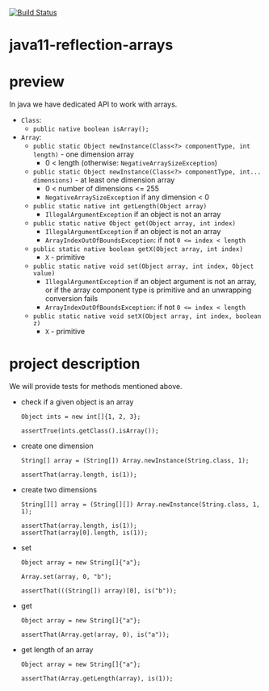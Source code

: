 [![Build Status](https://travis-ci.com/mtumilowicz/java11-reflection-arrays.svg?branch=master)](https://travis-ci.com/mtumilowicz/java11-reflection-arrays)

# java11-reflection-arrays

# preview
In java we have dedicated API to work with arrays.
* `Class`:
   * `public native boolean isArray();`
* `Array`:
    * `public static Object newInstance(Class<?> componentType, int length)` - one dimension array
        * 0 < length (otherwise: `NegativeArraySizeException`)
    * `public static Object newInstance(Class<?> componentType, int... dimensions)` - at least one dimension array
        * 0 < number of dimensions <= 255
        * `NegativeArraySizeException` if any dimension < 0
    * `public static native int getLength(Object array)`
        * `IllegalArgumentException` if an object is not an array
    * `public static native Object get(Object array, int index)`
        * `IllegalArgumentException` if an object is not an array
        * `ArrayIndexOutOfBoundsException`: if not `0 <= index < length`
    * `public static native boolean getX(Object array, int index)`
        * `X` - primitive
    * `public static native void set(Object array, int index, Object value)`
        * `IllegalArgumentException` if an object argument is not an array, 
            or if the array component type is primitive and an unwrapping conversion fails
        * `ArrayIndexOutOfBoundsException`: if not `0 <= index < length`
    * `public static native void setX(Object array, int index, boolean z)`
        * `X` - primitive

# project description
We will provide tests for methods mentioned above.
* check if a given object is an array
    ```
    Object ints = new int[]{1, 2, 3};
    
    assertTrue(ints.getClass().isArray());
    ```
* create one dimension
    ```
    String[] array = (String[]) Array.newInstance(String.class, 1);
    
    assertThat(array.length, is(1));
    ```
* create two dimensions
    ```
    String[][] array = (String[][]) Array.newInstance(String.class, 1, 1);
    
    assertThat(array.length, is(1));
    assertThat(array[0].length, is(1));
    ```
* set
    ```
    Object array = new String[]{"a"};
    
    Array.set(array, 0, "b");
    
    assertThat(((String[]) array)[0], is("b"));
    ```
* get
    ```
    Object array = new String[]{"a"};
    
    assertThat(Array.get(array, 0), is("a"));
    ```
* get length of an array
    ```
    Object array = new String[]{"a"};
    
    assertThat(Array.getLength(array), is(1));
    ```